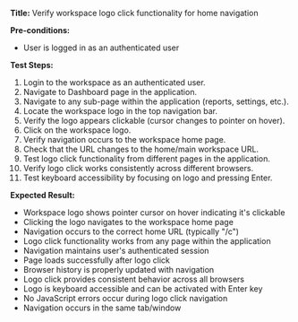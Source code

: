 **Title:** Verify workspace logo click functionality for home navigation

**Pre-conditions:**
* User is logged in as an authenticated user

**Test Steps:**
1. Login to the workspace as an authenticated user.
2. Navigate to Dashboard page in the application.
3. Navigate to any sub-page within the application (reports, settings, etc.).
4. Locate the workspace logo in the top navigation bar.
5. Verify the logo appears clickable (cursor changes to pointer on hover).
6. Click on the workspace logo.
7. Verify navigation occurs to the workspace home page.
8. Check that the URL changes to the home/main workspace URL.
9. Test logo click functionality from different pages in the application.
10. Verify logo click works consistently across different browsers.
11. Test keyboard accessibility by focusing on logo and pressing Enter.

**Expected Result:**
* Workspace logo shows pointer cursor on hover indicating it's clickable
* Clicking the logo navigates to the workspace home page
* Navigation occurs to the correct home URL (typically "/c")
* Logo click functionality works from any page within the application
* Navigation maintains user's authenticated session
* Page loads successfully after logo click
* Browser history is properly updated with navigation
* Logo click provides consistent behavior across all browsers
* Logo is keyboard accessible and can be activated with Enter key
* No JavaScript errors occur during logo click navigation
* Navigation occurs in the same tab/window